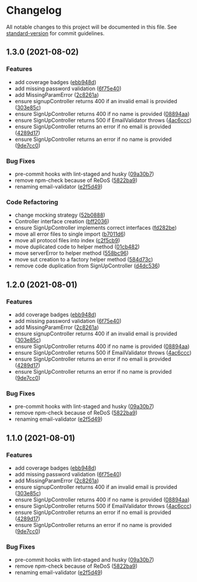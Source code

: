 # Changelog

All notable changes to this project will be documented in this file. See [standard-version](https://github.com/conventional-changelog/standard-version) for commit guidelines.

## 1.3.0 (2021-08-02)


### Features

* add coverage badges ([ebb948d](https://github.com/otthtml/clean-node-api/commit/ebb948d1e40f99ba9338bb144cd65aa8ae178256))
* add missing password validation ([6f75e40](https://github.com/otthtml/clean-node-api/commit/6f75e40f19ae05f8e6267cc1d74fce1687db9a71))
* add MissingParamError ([2c8261a](https://github.com/otthtml/clean-node-api/commit/2c8261ad9e792ea77b2a1bd201d485b855dd7c65))
* ensure signupController returns 400 if an invalid email is provided ([303e85c](https://github.com/otthtml/clean-node-api/commit/303e85cadc9c77c2dbe612575cfbfb954c0d95bd))
* ensure SignUpController returns 400 if no name is provided ([08894aa](https://github.com/otthtml/clean-node-api/commit/08894aaea4270953e480cf03be5c2069676a89e5))
* ensure SignUpController returns 500 if EmailValidator throws ([4ac6ccc](https://github.com/otthtml/clean-node-api/commit/4ac6ccc55d8043a2b6fc2775ad109428a0767493))
* ensure SignUpController returns an error if no email is provided ([4289d17](https://github.com/otthtml/clean-node-api/commit/4289d17331442c5ef2f8cb7e494a6c177f7e0c47))
* ensure SignUpController returns an error if no name is provided ([9de7cc0](https://github.com/otthtml/clean-node-api/commit/9de7cc0b6bf4e9e66679722ccca38e2d85881c84))


### Bug Fixes

* pre-commit hooks with lint-staged and husky ([09a30b7](https://github.com/otthtml/clean-node-api/commit/09a30b74f60e508afd6b46888c70509bddf2eba7))
* remove npm-check because of ReDoS ([5822ba9](https://github.com/otthtml/clean-node-api/commit/5822ba9b69b892879cab0ccf1c253b51aee75bb8))
* renaming email-validator ([e2f5d49](https://github.com/otthtml/clean-node-api/commit/e2f5d49c41d24e872333f2b6913acdf9f6206b7d))


### Code Refactoring

* change mocking strategy ([52b0888](https://github.com/otthtml/clean-node-api/commit/52b088877bbec8a374adae4440e737b8acd85a71))
* Controller interface creation ([bff2036](https://github.com/otthtml/clean-node-api/commit/bff20364c3685d68617d72887aded903330556c8))
* ensure SignUpController implements correct interfaces ([fd282be](https://github.com/otthtml/clean-node-api/commit/fd282be372e8156261cfa01b2881f741306fee95))
* move all error files to single import ([b7011d6](https://github.com/otthtml/clean-node-api/commit/b7011d67e0fbd42750e0ec660b1a5cbab9adb65d))
* move all protocol files into index ([c2f5cb9](https://github.com/otthtml/clean-node-api/commit/c2f5cb90e4b4e8371007b8590d206de2c5ac5f53))
* move duplicated code to helper method ([01cb482](https://github.com/otthtml/clean-node-api/commit/01cb482a046dd4f1e58859ff38083f54d8162754))
* move serverError to helper method ([558bc96](https://github.com/otthtml/clean-node-api/commit/558bc96f43aee542f3c65fa2f6534b348032a60a))
* move sut creation to a factory helper method ([584d73c](https://github.com/otthtml/clean-node-api/commit/584d73c893d98367ab0579489f4aa3e34e7fc00c))
* remove code duplication from SignUpController ([d4dc536](https://github.com/otthtml/clean-node-api/commit/d4dc5365df2eeb9d36b08f3d9b53b7c1974658f6))

## 1.2.0 (2021-08-01)


### Features

* add coverage badges ([ebb948d](https://github.com/otthtml/clean-node-api/commit/ebb948d1e40f99ba9338bb144cd65aa8ae178256))
* add missing password validation ([6f75e40](https://github.com/otthtml/clean-node-api/commit/6f75e40f19ae05f8e6267cc1d74fce1687db9a71))
* add MissingParamError ([2c8261a](https://github.com/otthtml/clean-node-api/commit/2c8261ad9e792ea77b2a1bd201d485b855dd7c65))
* ensure signupController returns 400 if an invalid email is provided ([303e85c](https://github.com/otthtml/clean-node-api/commit/303e85cadc9c77c2dbe612575cfbfb954c0d95bd))
* ensure SignUpController returns 400 if no name is provided ([08894aa](https://github.com/otthtml/clean-node-api/commit/08894aaea4270953e480cf03be5c2069676a89e5))
* ensure SignUpController returns 500 if EmailValidator throws ([4ac6ccc](https://github.com/otthtml/clean-node-api/commit/4ac6ccc55d8043a2b6fc2775ad109428a0767493))
* ensure SignUpController returns an error if no email is provided ([4289d17](https://github.com/otthtml/clean-node-api/commit/4289d17331442c5ef2f8cb7e494a6c177f7e0c47))
* ensure SignUpController returns an error if no name is provided ([9de7cc0](https://github.com/otthtml/clean-node-api/commit/9de7cc0b6bf4e9e66679722ccca38e2d85881c84))


### Bug Fixes

* pre-commit hooks with lint-staged and husky ([09a30b7](https://github.com/otthtml/clean-node-api/commit/09a30b74f60e508afd6b46888c70509bddf2eba7))
* remove npm-check because of ReDoS ([5822ba9](https://github.com/otthtml/clean-node-api/commit/5822ba9b69b892879cab0ccf1c253b51aee75bb8))
* renaming email-validator ([e2f5d49](https://github.com/otthtml/clean-node-api/commit/e2f5d49c41d24e872333f2b6913acdf9f6206b7d))

## 1.1.0 (2021-08-01)


### Features

* add coverage badges ([ebb948d](https://github.com/otthtml/clean-node-api/commit/ebb948d1e40f99ba9338bb144cd65aa8ae178256))
* add missing password validation ([6f75e40](https://github.com/otthtml/clean-node-api/commit/6f75e40f19ae05f8e6267cc1d74fce1687db9a71))
* add MissingParamError ([2c8261a](https://github.com/otthtml/clean-node-api/commit/2c8261ad9e792ea77b2a1bd201d485b855dd7c65))
* ensure signupController returns 400 if an invalid email is provided ([303e85c](https://github.com/otthtml/clean-node-api/commit/303e85cadc9c77c2dbe612575cfbfb954c0d95bd))
* ensure SignUpController returns 400 if no name is provided ([08894aa](https://github.com/otthtml/clean-node-api/commit/08894aaea4270953e480cf03be5c2069676a89e5))
* ensure SignUpController returns 500 if EmailValidator throws ([4ac6ccc](https://github.com/otthtml/clean-node-api/commit/4ac6ccc55d8043a2b6fc2775ad109428a0767493))
* ensure SignUpController returns an error if no email is provided ([4289d17](https://github.com/otthtml/clean-node-api/commit/4289d17331442c5ef2f8cb7e494a6c177f7e0c47))
* ensure SignUpController returns an error if no name is provided ([9de7cc0](https://github.com/otthtml/clean-node-api/commit/9de7cc0b6bf4e9e66679722ccca38e2d85881c84))


### Bug Fixes

* pre-commit hooks with lint-staged and husky ([09a30b7](https://github.com/otthtml/clean-node-api/commit/09a30b74f60e508afd6b46888c70509bddf2eba7))
* remove npm-check because of ReDoS ([5822ba9](https://github.com/otthtml/clean-node-api/commit/5822ba9b69b892879cab0ccf1c253b51aee75bb8))
* renaming email-validator ([e2f5d49](https://github.com/otthtml/clean-node-api/commit/e2f5d49c41d24e872333f2b6913acdf9f6206b7d))
